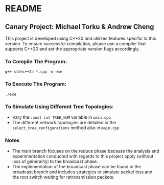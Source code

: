 # README 

## Canary Project: Michael Torku & Andrew Cheng


This project is developed using C++20 and utilizes features specific to this version. To ensure successful compilation, please use a compiler that supports C++20 and set the appropriate version flags accordingly.


### To Compile The Program:
`g++ std=c++2a *.cpp -o exe`

### To Execute The Program:
`./exe`


### To Simulate Using Different Tree Topologies:
- Vary the ``const int TREE_NUM`` variable in `main.cpp`
- The different network topologies are detailed in the `select_tree_configurations` method also in `main.cpp`

### Notes
- The main branch focuses on the reduce phase because the analysis and experimentation conducted with regards to this project apply (without loss of generality) to the broadcast phase.
- The implementation of the broadcast phase can be found in the broadcast branch and includes strategies to simulate packet loss and the root switch waiting for retransmission packets.
